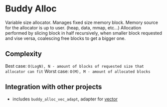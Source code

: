 # Buddy Alloc

Variable size allocator. Manages fixed size memory block.
Memory source for the allocator is up to user. (heap, data, mmap, etc...)
Allocation performed by slicing block in half recursively,
when smaller block requested and vise versa, coalescing free blocks to get a bigger one.

## Complexity
Best case:  `O(LogN), N - amount of blocks of requested size that allocator can fit`
Worst case: `O(M), M - amount of allocated blocks`

## Integration with other projects
- includes `buddy_alloc_vec_adapt`, adapter for [vector](https://github.com/evjeesm/vector.git)

